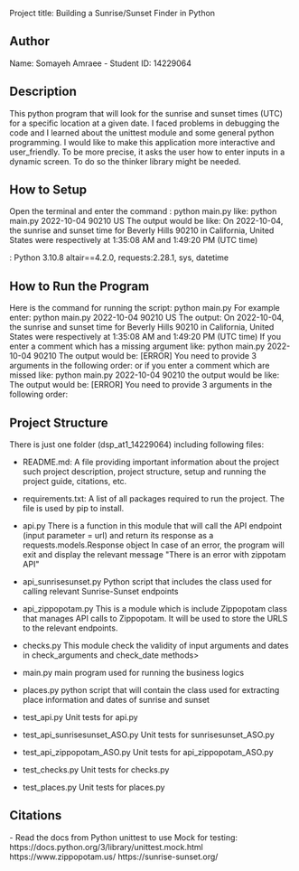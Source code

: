 Project title: Building a Sunrise/Sunset Finder in Python

## Author
Name: Somayeh Amraee - Student ID: 14229064


## Description
<What your application does>
This python program that will look for the sunrise and sunset times (UTC) for a specific location at a given date.
<Some of the challenges you faced>
I faced problems in debugging the code and I learned about the unittest module and some general python programming.
<Some of the features you hope to implement in the future>
I would like to make this application more interactive and user_friendly.
To be more precise, it asks the user how to enter inputs in a dynamic screen. To do so the thinker library might be needed.




## How to Setup
<Provide a step-by-step description of how to get the development environment set and running.>
Open the terminal and enter the command :
python main.py <date> <post_code> <country_code>  like: python main.py 2022-10-04 90210 US 
The output would be like: On 2022-10-04, the sunrise and sunset time for Beverly Hills 90210 in California, United States were respectively at 1:35:08 AM and 1:49:20 PM (UTC time)

<Which Python version you used> : Python 3.10.8
<Which packages and version you used> altair==4.2.0, requests:2.28.1, sys, datetime




## How to Run the Program
<Provide instructions and examples>
Here is the command for running the script:
python main.py <date> <post_code> <country_code>
For example enter: python main.py 2022-10-04 90210 US
The output: On 2022-10-04, the sunrise and sunset time for Beverly Hills 90210 in California, United States were respectively at 1:35:08 AM and 1:49:20 PM (UTC time)
If you enter a comment which has a missing argument like: python main.py 2022-10-04 90210
The output would be: [ERROR] You need to provide 3 arguments in the following order: <date> <post_code> <country_code>
or if you enter a comment which <date> <post_code> <country_code> are missed like: python main.py 2022-10-04 90210
the output would be like: 
The output would be: [ERROR] You need to provide 3 arguments in the following order: <date> <post_code> <country_code>





## Project Structure
<List all folders and files of this project and provide quick description for each of them>
There is just one folder (dsp_at1_14229064) including following files:

- README.md: 
A file providing important information about the project such project description, project structure, setup and running the project guide, citations, etc.

- requirements.txt: 
A list of all packages required to run the project. The file is used by pip to install.

- api.py 
There is a function in this module that will call the API endpoint (input parameter = url) and return its response as a requests.models.Response object
In case of an error, the program will exit and display the relevant message "There is an error with zippotam API"

- api_sunrisesunset.py 
Python script that includes the class used for calling relevant Sunrise-Sunset endpoints

- api_zippopotam.py
This is a module which is include Zippopotam class that manages API calls to Zippopotam. 
It will be used to store the URLS to the relevant endpoints. 


- checks.py
This module check the validity of input arguments and dates in check_arguments and check_date methods>

- main.py
main program used for running the business logics

- places.py
python script that will contain the class used for extracting place information and dates of sunrise and sunset 

- test_api.py 
Unit tests for api.py
- test_api_sunrisesunset_ASO.py
Unit tests for sunrisesunset_ASO.py
- test_api_zippopotam_ASO.py
Unit tests for api_zippopotam_ASO.py
- test_checks.py
Unit tests for checks.py
- test_places.py
Unit tests for places.py


## Citations
<Mention authors and provide links code you source externally>
- Read the docs from Python unittest to use Mock for testing:
  https://docs.python.org/3/library/unittest.mock.html
  https://www.zippopotam.us/
  https://sunrise-sunset.org/


